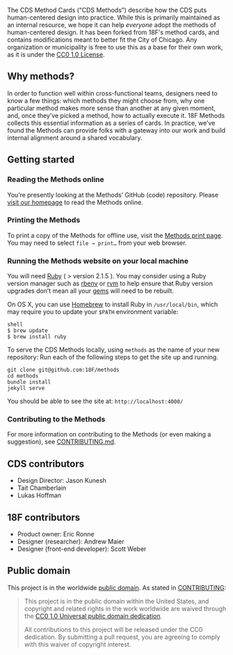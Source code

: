The CDS Method Cards (“CDS Methods”) describe how  the CDS puts human-centered design into practice. While this is primarily maintained as an internal resource, we hope it can help *everyone* adopt the methods of human-centered design. It has been forked from 18F's method cards, and contains modifications meant to better fit the City of Chicago. Any organization or municipality is free to use this as a base for their own work, as it is under the [CC0 1.0 License](https://creativecommons.org/publicdomain/zero/1.0/).

## Why methods?

In order to function well within cross-functional teams, designers need to know a few things: which methods they might choose from, why one particular method makes more sense than another at any given moment, and, once they’ve picked a method, how to actually execute it. 18F Methods collects this essential information as a series of cards. In practice, we’ve found the Methods can provide folks with a gateway into our work and build internal alignment around a shared vocabulary.

## Getting started

### Reading the Methods online

You’re presently looking at the Methods’ GitHub (code) repository. Please [visit our homepage](https://methods.chicagodesignsystem.org) to read the Methods online.

### Printing the Methods
To print a copy of the Methods for offline use, visit the [Methods print page](https://methods.chicagodesignsystem.org/print/). You may need to select `file → print…` from your web browser.

### Running the Methods website on your local machine

You will need [Ruby](https://www.ruby-lang.org) ( > version 2.1.5 ). You may consider using a Ruby version manager such as [rbenv](https://github.com/sstephenson/rbenv) or [rvm](https://rvm.io/) to help ensure that Ruby version upgrades don’t mean all your [gems](https://rubygems.org/) will need to be rebuilt.

On OS X, you can use [Homebrew](http://brew.sh/) to install Ruby in `/usr/local/bin`, which may require you to update your `$PATH` environment variable:

```
shell
$ brew update
$ brew install ruby
```

To serve the CDS Methods locally, using `methods` as the name of your new repository:
Run each of the following steps to get the site up and running.

```
git clone git@github.com:18F/methods
cd methods
bundle install
jekyll serve
```

You should be able to see the site at: `http://localhost:4000/`

### Contributing to the Methods
For more information on contributing to the Methods (or even making a suggestion), see [CONTRIBUTING.md](https://github.com/chicago/design-methods/blob/master/CONTRIBUTING.md).

## CDS contributors
- Design Director: Jason Kunesh
- Tait Chamberlain
- Lukas Hoffman

## 18F contributors
- Product owner: Eric Ronne
- Designer (researcher): Andrew Maier
- Designer (front-end developer): Scott Weber


## Public domain

This project is in the worldwide [public domain](LICENSE.md). As stated in [CONTRIBUTING](CONTRIBUTING.md):
> This project is in the public domain within the United States, and copyright and related rights in the work worldwide are waived through the [CC0 1.0 Universal public domain dedication](https://creativecommons.org/publicdomain/zero/1.0/).
>
> All contributions to this project will be released under the CC0 dedication. By submitting a pull request, you are agreeing to comply with this waiver of copyright interest.
